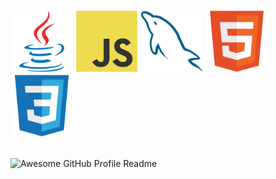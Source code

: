 <p dir="auto">
    <code><a target="_blank" rel="noopener noreferrer" href="https://github.com/devicons/devicon/blob/master/icons/java/java-original.svg"><img alt="java" width="100px" src="https://github.com/devicons/devicon/raw/master/icons/java/java-original.svg" style="max-width: 100%;"></a></code>
    <code><a target="_blank" rel="noopener noreferrer"href="https://github.com/devicons/devicon/blob/1119b9f84c0290e0f0b38982099a2bd027a48bf1/icons/javascript/javascript-original.svg"><img alt="spring" width="100px" src="https://github.com/devicons/devicon/blob/1119b9f84c0290e0f0b38982099a2bd027a48bf1/icons/javascript/javascript-original.svg" style="max-width: 100%;"></a></code>
    <code><a target="_blank" rel="noopener noreferrer" href="https://github.com/devicons/devicon/blob/master/icons/mysql/mysql-original.svg"><img alt="mysql" width="100px" src="https://github.com/devicons/devicon/raw/master/icons/mysql/mysql-original.svg" style="max-width: 100%;"></a></code>
    <code><a target="_blank" rel="noopener noreferrer" href=https://github.com/devicons/devicon/blob/1119b9f84c0290e0f0b38982099a2bd027a48bf1/icons/html5/html5-original.svg><img alt="mysql" width="100px" src=https://github.com/devicons/devicon/blob/1119b9f84c0290e0f0b38982099a2bd027a48bf1/icons/html5/html5-original.svg style="max-width: 100%;"></a></code>
   <code><a target="_blank" rel="noopener noreferrer" href="https://github.com/devicons/devicon/blob/1119b9f84c0290e0f0b38982099a2bd027a48bf1/icons/css3/css3-original.svg"><img alt="java" width="100px" src="https://github.com/devicons/devicon/blob/1119b9f84c0290e0f0b38982099a2bd027a48bf1/icons/css3/css3-original.svg" style="max-width: 100%;"></a></code>
    <br><br>

</p>

<animated-image data-catalyst=""><a target="_blank" rel="noopener noreferrer" href="" data-target="animated-image.originalLink"><img alt="Awesome GitHub Profile Readme" src="https://github.com/abhisheknaiidu/awesome-github-profile-readme/raw/master/assets/agpr.gif" style="max-width: 100%; display: inline-block;" data-target="animated-image.originalImage"></a>
    <span class="AnimatedImagePlayer" data-target="animated-image.player" hidden="">
      <a data-target="animated-image.replacedLink" class="AnimatedImagePlayer-images" href="" target="_blank">
        <span data-target="animated-image.imageContainer">
          <img data-target="animated-image.replacedImage" alt="Awesome GitHub Profile Readme" class="AnimatedImagePlayer-animatedImage" src="" style="display: block; opacity: 1;">
        <canvas class="AnimatedImagePlayer-stillImage" aria-hidden="true" width="830" height="476"></canvas></span>
      </a>
      <button data-target="animated-image.imageButton" class="AnimatedImagePlayer-images" tabindex="-1" aria-label="Play Awesome GitHub Profile Readme"></button>
      <span class="AnimatedImagePlayer-controls" data-target="animated-image.controls">
        <button data-target="animated-image.playButton" class="AnimatedImagePlayer-button" aria-label="Play Awesome GitHub Profile Readme">
          <svg aria-hidden="true" focusable="false" class="octicon icon-play" width="16" height="16" viewBox="0 0 16 16" fill="none" xmlns="http://www.w3.org/2000/svg">
            <path d="M4 13.5427V2.45734C4 1.82607 4.69692 1.4435 5.2295 1.78241L13.9394 7.32507C14.4334 7.63943 14.4334 8.36057 13.9394 8.67493L5.2295 14.2176C4.69692 14.5565 4 14.1739 4 13.5427Z">
          </path></svg>
          <svg aria-hidden="true" focusable="false" class="octicon icon-pause" width="16" height="16" viewBox="0 0 16 16" xmlns="http://www.w3.org/2000/svg">
            <rect x="4" y="2" width="3" height="12" rx="1"></rect>
            <rect x="9" y="2" width="3" height="12" rx="1"></rect>
          </svg>
        </button>
        <a data-target="animated-image.openButton" aria-label="Open Awesome GitHub Profile Readme in new window" class="AnimatedImagePlayer-button" href="" target="_blank">
          <svg aria-hidden="true" class="octicon" xmlns="http://www.w3.org/2000/svg" viewBox="0 0 16 16" width="16" height="16">
            <path fill-rule="evenodd" d="M10.604 1h4.146a.25.25 0 01.25.25v4.146a.25.25 0 01-.427.177L13.03 4.03 9.28 7.78a.75.75 0 01-1.06-1.06l3.75-3.75-1.543-1.543A.25.25 0 0110.604 1zM3.75 2A1.75 1.75 0 002 3.75v8.5c0 .966.784 1.75 1.75 1.75h8.5A1.75 1.75 0 0014 12.25v-3.5a.75.75 0 00-1.5 0v3.5a.25.25 0 01-.25.25h-8.5a.25.25 0 01-.25-.25v-8.5a.25.25 0 01.25-.25h3.5a.75.75 0 000-1.5h-3.5z"></path>
          </svg>
        </a>
      </span>
    </span></animated-image>

